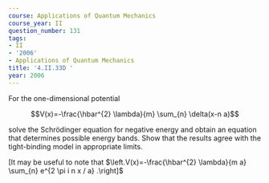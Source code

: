 ```yaml
---
course: Applications of Quantum Mechanics
course_year: II
question_number: 131
tags:
- II
- '2006'
- Applications of Quantum Mechanics
title: '4.II.33D '
year: 2006
---
```



For the one-dimensional potential

$$V(x)=-\frac{\hbar^{2} \lambda}{m} \sum_{n} \delta(x-n a)$$

solve the Schrödinger equation for negative energy and obtain an equation that determines possible energy bands. Show that the results agree with the tight-binding model in appropriate limits.

[It may be useful to note that $\left.V(x)=-\frac{\hbar^{2} \lambda}{m a} \sum_{n} e^{2 \pi i n x / a} .\right]$